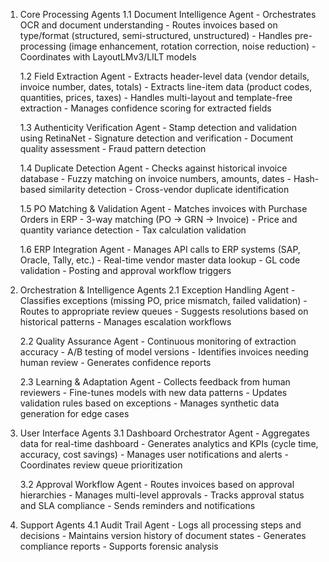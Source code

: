 1. Core Processing Agents
   1.1 Document Intelligence Agent - Orchestrates OCR and document understanding - Routes invoices based on type/format (structured, semi-structured, unstructured) - Handles pre-processing (image enhancement, rotation correction, noise reduction) - Coordinates with LayoutLMv3/LILT models

   1.2 Field Extraction Agent - Extracts header-level data (vendor details, invoice number, dates, totals) - Extracts line-item data (product codes, quantities, prices, taxes) - Handles multi-layout and template-free extraction - Manages confidence scoring for extracted fields

   1.3 Authenticity Verification Agent - Stamp detection and validation using RetinaNet - Signature detection and verification - Document quality assessment - Fraud pattern detection

   1.4 Duplicate Detection Agent - Checks against historical invoice database - Fuzzy matching on invoice numbers, amounts, dates - Hash-based similarity detection - Cross-vendor duplicate identification

   1.5 PO Matching & Validation Agent - Matches invoices with Purchase Orders in ERP - 3-way matching (PO → GRN → Invoice) - Price and quantity variance detection - Tax calculation validation

   1.6 ERP Integration Agent - Manages API calls to ERP systems (SAP, Oracle, Tally, etc.) - Real-time vendor master data lookup - GL code validation - Posting and approval workflow triggers

2. Orchestration & Intelligence Agents
   2.1 Exception Handling Agent - Classifies exceptions (missing PO, price mismatch, failed validation) - Routes to appropriate review queues - Suggests resolutions based on historical patterns - Manages escalation workflows

   2.2 Quality Assurance Agent - Continuous monitoring of extraction accuracy - A/B testing of model versions - Identifies invoices needing human review - Generates confidence reports

   2.3 Learning & Adaptation Agent - Collects feedback from human reviewers - Fine-tunes models with new data patterns - Updates validation rules based on exceptions - Manages synthetic data generation for edge cases

3. User Interface Agents
   3.1 Dashboard Orchestrator Agent - Aggregates data for real-time dashboard - Generates analytics and KPIs (cycle time, accuracy, cost savings) - Manages user notifications and alerts - Coordinates review queue prioritization

   3.2 Approval Workflow Agent - Routes invoices based on approval hierarchies - Manages multi-level approvals - Tracks approval status and SLA compliance - Sends reminders and notifications

4. Support Agents
   4.1 Audit Trail Agent - Logs all processing steps and decisions - Maintains version history of document states - Generates compliance reports - Supports forensic analysis
